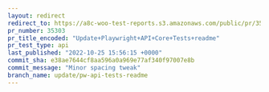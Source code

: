 ```yaml
---
layout: redirect
redirect_to: https://a8c-woo-test-reports.s3.amazonaws.com/public/pr/35303/api/index.html
pr_number: 35303
pr_title_encoded: "Update+Playwright+API+Core+Tests+readme"
pr_test_type: api
last_published: "2022-10-25 15:56:15 +0000"
commit_sha: e38ae7644cf8aa596a0a969e77af340f97007e8b
commit_message: "Minor spacing tweak"
branch_name: update/pw-api-tests-readme
---
```

